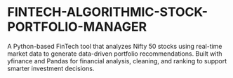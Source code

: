 # FINTECH-ALGORITHMIC-STOCK-PORTFOLIO-MANAGER
A Python-based FinTech tool that analyzes Nifty 50 stocks using real-time market data to generate data-driven portfolio recommendations. Built with yfinance and Pandas for financial analysis, cleaning, and ranking to support smarter investment decisions.
